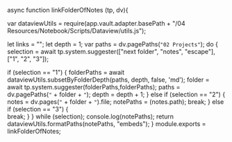 async function linkFolderOfNotes (tp, dv){

var dataviewUtils = require(app.vault.adapter.basePath + "/04 Resources/Notebook/Scripts/Dataview/utils.js");


let links = "";
let depth = 1;
var paths = dv.pagePaths(`"02 Projects"`);
do {
  selection = await tp.system.suggester(["next folder", "notes", "escape"], ["1", "2", "3"]);
  
  if (selection == "1") {
  	folderPaths = await dataviewUtils.subsetByFolderDepth(paths, depth, false, 'md');
    folder = await tp.system.suggester(folderPaths,folderPaths);
    paths = dv.pagePaths(`"` + folder + `"`);
    depth = depth + 1;
     } else if (selection == "2") {
 	notes = dv.pages(`"` + folder + `"`).file;
 	notePaths = (notes.path);
 	break;
     } else if (selection == "3") {            
        break;
        }
  }
while (selection);
console.log(notePaths);
return dataviewUtils.formatPaths(notePaths, "embeds");
}
module.exports = linkFolderOfNotes;